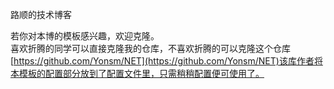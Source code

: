 路顺的技术博客

若你对本博的模板感兴趣，欢迎克隆。    
喜欢折腾的同学可以直接克隆我的仓库，不喜欢折腾的可以克隆这个仓库[https://github.com/Yonsm/NET](https://github.com/Yonsm/NET)该库作者将本模板的配置部分放到了配置文件里，只需稍稍配置便可使用了。